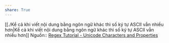 ```yaml
---
share: True
---
```

[[./Kể cả khi viết nội dung bằng ngôn ngữ khác thì số ký tự ASCII vẫn nhiều hơn|Kể cả khi viết nội dung bằng ngôn ngữ khác thì số ký tự ASCII vẫn nhiều hơn]]
Nguồn:: [Regex Tutorial - Unicode Characters and Properties](https://www.regular-expressions.info/unicode.html)